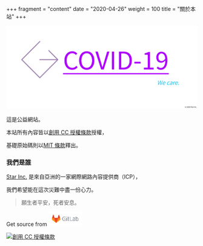 +++
fragment = "content"
date = "2020-04-26"
weight = 100
title = "關於本站"
+++
 
 ![logo](/images/banner.png)

這是公益網站。

本站所有內容皆以[創用 CC 授權條款](http://creativecommons.org/licenses/by-nc/4.0/)授權，

基礎原始碼則以[MIT 條款](https://gitlab.com/star-inc/covid-19/-/blob/master/LICENSE)釋出。

### 我們是誰

[Star Inc.](https://starinc.xyz) 是來自亞洲的一家網際網路內容提供商（ICP），

我們希望能在這次災難中盡一份心力。

> 願生者平安，死者安息。

Get source from [![Get on GitLab](/images/gitlab.png)](https://gitlab.com/star-inc/covid-19)

[![創用 CC 授權條款](https://i.creativecommons.org/l/by-nc/4.0/88x31.png)](http://creativecommons.org/licenses/by-nc/4.0/)
